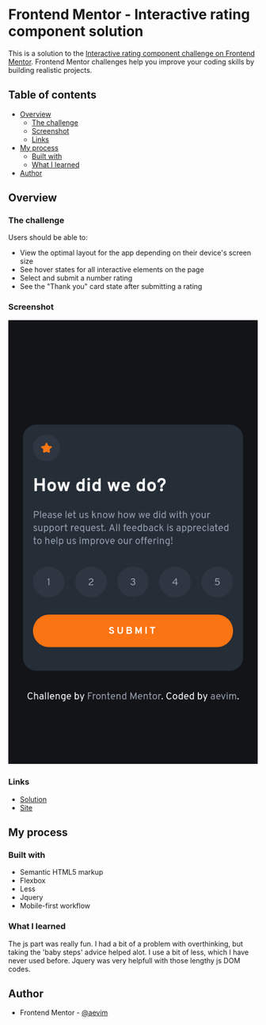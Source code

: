 # Frontend Mentor - Interactive rating component solution

This is a solution to the [Interactive rating component challenge on Frontend Mentor](https://www.frontendmentor.io/challenges/interactive-rating-component-koxpeBUmI). Frontend Mentor challenges help you improve your coding skills by building realistic projects. 

## Table of contents

- [Overview](#overview)
  - [The challenge](#the-challenge)
  - [Screenshot](#screenshot)
  - [Links](#links)
- [My process](#my-process)
  - [Built with](#built-with)
  - [What I learned](#what-i-learned)
- [Author](#author)

## Overview

### The challenge

Users should be able to:

- View the optimal layout for the app depending on their device's screen size
- See hover states for all interactive elements on the page
- Select and submit a number rating
- See the "Thank you" card state after submitting a rating

### Screenshot

![](./public/imgs/screenshot.png)

### Links

- [Solution](https://your-solution-url.com)
- [Site](https://aevim.github.io/interactive-rating-component-main/)

## My process

### Built with

- Semantic HTML5 markup
- Flexbox
- Less
- Jquery
- Mobile-first workflow

### What I learned
The js part was really fun. I had a bit of a problem with overthinking, but taking 
the 'baby steps' advice helped alot. I use a bit of less, which I have never used before.
Jquery was very helpfull with those lengthy js DOM codes.  

## Author

- Frontend Mentor - [@aevim](https://www.frontendmentor.io/profile/aevim)

